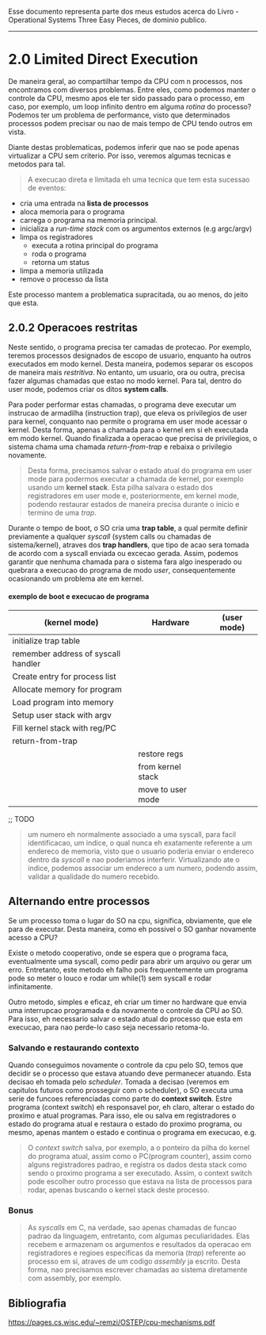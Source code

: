 Esse documento representa parte dos meus estudos acerca do Livro - Operational Systems  Three Easy Pieces, de dominio publico.

---

# 2.0 Limited Direct Execution

De maneira geral, ao compartilhar tempo da CPU com n processos, nos encontramos com diversos problemas. Entre eles, como podemos manter o controle da CPU, mesmo apos ele ter sido passado para o processo, em caso, por exemplo, um loop infinito dentro em alguma _rotina_ do processo? Podemos ter um problema de performance, visto que determinados processos podem precisar ou nao de mais tempo de CPU tendo outros em vista. 

Diante destas problematicas, podemos inferir que nao se pode apenas virtualizar a CPU sem criterio. Por isso, veremos algumas tecnicas e metodos para tal.

> A execucao direta e limitada eh uma tecnica que tem esta sucessao de eventos:

- cria uma entrada na **lista de processos**
- aloca memoria para o programa 
- carrega o programa na memoria principal.
- inicializa a *run-time stack* com os argumentos externos (e.g argc/argv)
- limpa os registradores
    - executa a rotina principal do programa
    - roda o programa
    - retorna um status
- limpa a memoria utilizada 
- remove o processo da lista

Este processo mantem a problematica supracitada, ou ao menos, do jeito que esta.

## 2.0.2 Operacoes restritas

Neste sentido, o programa precisa ter camadas de protecao. Por exemplo, teremos processos designados de escopo de usuario, enquanto ha outros executados em modo kernel. Desta maneira, podemos separar os escopos de maneira mais _restritiva_. No entanto, um usuario, ora ou outra, precisa fazer algumas chamadas que estao no modo kernel. Para tal, dentro do user mode, podemos criar os ditos __system calls__. 

Para poder performar estas chamadas, o programa deve executar um instrucao de armadilha (instruction trap), que eleva os privilegios de user para kernel, conquanto nao permite o programa em user mode acessar o kernel. Desta forma, apenas a chamada para o kernel em si eh executada em modo kernel. Quando finalizada a operacao que precisa de privilegios, o sistema chama uma chamada _return-from-trap_ e rebaixa o privilegio novamente. 

> Desta forma, precisamos salvar o estado atual do programa em user mode para podermos executar a chamada de kernel, por exemplo usando um __kernel stack__. Esta pilha salvara o estado dos registradores em user mode e, posteriormente, em kernel mode, podendo restaurar estados de maneira precisa durante o inicio e termino de uma _trap_.

Durante o tempo de boot, o SO cria uma __trap table__, a qual permite definir previamente a qualquer _syscall_ (system calls ou chamadas de sistema/kernel), atraves dos __trap handlers__, que tipo de acao sera tomada de acordo com a syscall enviada ou excecao gerada. Assim, podemos garantir que nenhuma chamada para o sistema fara algo inesperado ou quebrara a execucao do programa de modo _user_, consequentemente ocasionando um problema ate em kernel.

#### exemplo de boot e execucao de programa

|(kernel mode) |Hardware | (user mode)|
|---------------------------|----------------| ------------------|
| initialize trap table | | |
| remember address of syscall handler | | |
|Create entry for process list| | |
|Allocate memory for program| | |
|Load program into memory | | |
|Setup user stack with argv | | |
|Fill kernel stack with reg/PC| | | 
|return-from-trap | | |
|  | restore regs |  |
| |from kernel stack | |
| | move to user mode | |
;; TODO

> um numero eh normalmente associado a uma syscall, para facil identificacao, um indice, o qual nunca eh exatamente referente a um endereco de memoria, visto que o usuario poderia enviar o endereco dentro da _syscall_ e nao poderiamos interferir. Virtualizando ate o indice, podemos associar um endereco a um numero, podendo assim, validar a qualidade do numero recebido.

## Alternando entre processos
Se um processo toma o lugar do SO na cpu, significa, obviamente, que ele para de executar. Desta maneira, como eh possivel o SO ganhar novamente acesso a CPU?

Existe o metodo cooperativo, onde se espera que o programa faca, eventualmente uma syscall, como pedir para abrir um arquivo ou gerar um erro. Entretanto, este metodo eh falho pois frequentemente um programa pode so meter o louco e rodar um while(1) sem syscall e rodar infinitamente.

Outro metodo, simples e eficaz, eh criar um timer no hardware que envia uma interrupcao programada e da novamente o controle da CPU ao SO. Para isso, eh necessario salvar o estado atual do processo que esta em execucao, para nao perde-lo caso seja necessario retoma-lo.

### Salvando e restaurando contexto

Quando conseguimos novamente o controle da cpu pelo SO, temos que decidir se o processo que estava atuando deve permanecer atuando. Esta decisao eh tomada pelo _scheduler_. Tomada a decisao (veremos em capitulos futuros como prosseguir com o scheduler), o SO executa uma serie de funcoes referenciadas como parte do __context switch__. Estre programa (context switch) eh responsavel por, eh claro, alterar o estado do proximo e atual programas. Para isso, ele ou salva em registradores o estado do programa atual e restaura o estado do proximo programa, ou mesmo, apenas mantem o estado e continua o programa em execucao, e.g. 

> O _context switch_ salva, por exemplo, a o ponteiro da pilha do kernel do programa atual, assim como o PC(program counter), assim como alguns registradores padrao, e registra os dados desta stack como sendo o proximo programa a ser executado. Assim, o context switch pode escolher outro processo que estava na lista de processos para rodar, apenas buscando o kernel stack deste processo.

### Bonus
> As _syscalls_ em C, na verdade, sao apenas chamadas de funcao padrao da linguagem, entretanto, com algumas peculiaridades. Elas recebem e armazenam os argumentos e resultados da operacao em registradores e regioes especificas da memoria (_trap_) referente ao processo em si, atraves de um codigo _assembly_ ja escrito. Desta forma, nao precisamos escrever chamadas ao sistema diretamente com assembly, por exemplo.


## Bibliografia
https://pages.cs.wisc.edu/~remzi/OSTEP/cpu-mechanisms.pdf
